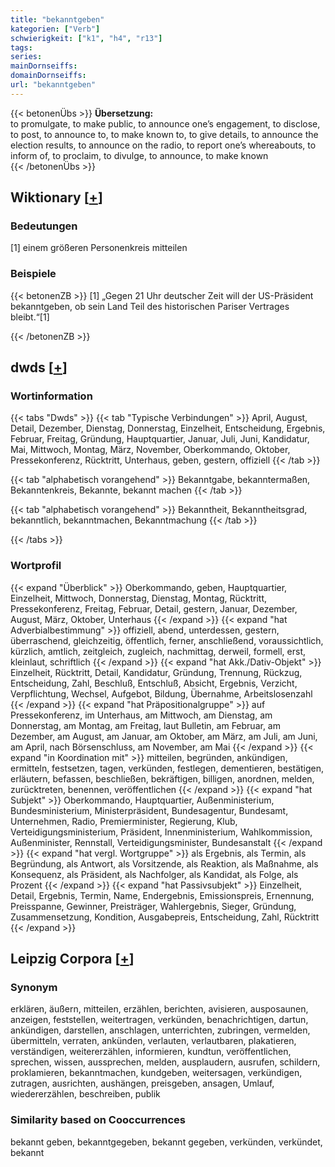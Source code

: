 ```yaml
---
title: "bekanntgeben"
kategorien: ["Verb"]
schwierigkeit: ["k1", "h4", "r13"]
tags:
series:
mainDornseiffs:
domainDornseiffs:
url: "bekanntgeben"
---
```


{{< betonenÜbs >}}
**Übersetzung:**  
to promulgate, to make public, to announce one’s engagement, to disclose, to post, to announce to, to make known to, to give details, to announce the election results, to announce on the radio, to report one’s whereabouts, to inform  of, to proclaim, to divulge, to announce, to make known  
{{< /betonenÜbs >}}

## Wiktionary [[+](https://de.wiktionary.org/wiki/bekanntgeben)]

### Bedeutungen
[1] einem größeren Personenkreis mitteilen  

### Beispiele
{{< betonenZB >}}
[1] „Gegen 21 Uhr deutscher Zeit will der US-Präsident bekanntgeben, ob sein Land Teil des historischen Pariser Vertrages bleibt.“[1]  

{{< /betonenZB >}}


## dwds [[+](https://www.dwds.de/wb/bekanntgeben)]

### Wortinformation
{{< tabs "Dwds" >}}
{{< tab "Typische Verbindungen" >}}
April, August, Detail, Dezember, Dienstag, Donnerstag, Einzelheit, Entscheidung, Ergebnis, Februar, Freitag, Gründung, Hauptquartier, Januar, Juli, Juni, Kandidatur, Mai, Mittwoch, Montag, März, November, Oberkommando, Oktober, Pressekonferenz, Rücktritt, Unterhaus, geben, gestern, offiziell
{{< /tab >}}

{{< tab "alphabetisch vorangehend" >}}
Bekanntgabe, bekanntermaßen, Bekanntenkreis, Bekannte, bekannt machen
{{< /tab >}}

{{< tab "alphabetisch vorangehend" >}}
Bekanntheit, Bekanntheitsgrad, bekanntlich, bekanntmachen, Bekanntmachung
{{< /tab >}}

{{< /tabs >}}

### Wortprofil
{{< expand "Überblick" >}} Oberkommando, geben, Hauptquartier, Einzelheit, Mittwoch, Donnerstag, Dienstag, Montag, Rücktritt, Pressekonferenz, Freitag, Februar, Detail, gestern, Januar, Dezember, August, März, Oktober, Unterhaus {{< /expand >}}
{{< expand "hat Adverbialbestimmung" >}} offiziell, abend, unterdessen, gestern, überraschend, gleichzeitig, öffentlich, ferner, anschließend, voraussichtlich, kürzlich, amtlich, zeitgleich, zugleich, nachmittag, derweil, formell, erst, kleinlaut, schriftlich {{< /expand >}}
{{< expand "hat Akk./Dativ-Objekt" >}} Einzelheit, Rücktritt, Detail, Kandidatur, Gründung, Trennung, Rückzug, Entscheidung, Zahl, Beschluß, Entschluß, Absicht, Ergebnis, Verzicht, Verpflichtung, Wechsel, Aufgebot, Bildung, Übernahme, Arbeitslosenzahl {{< /expand >}}
{{< expand "hat Präpositionalgruppe" >}} auf Pressekonferenz, im Unterhaus, am Mittwoch, am Dienstag, am Donnerstag, am Montag, am Freitag, laut Bulletin, am Februar, am Dezember, am August, am Januar, am Oktober, am März, am Juli, am Juni, am April, nach Börsenschluss, am November, am Mai {{< /expand >}}
{{< expand "in Koordination mit" >}} mitteilen, begründen, ankündigen, ermitteln, festsetzen, tagen, verkünden, festlegen, dementieren, bestätigen, erläutern, befassen, beschließen, bekräftigen, billigen, anordnen, melden, zurücktreten, benennen, veröffentlichen {{< /expand >}}
{{< expand "hat Subjekt" >}} Oberkommando, Hauptquartier, Außenministerium, Bundesministerium, Ministerpräsident, Bundesagentur, Bundesamt, Unternehmen, Radio, Premierminister, Regierung, Klub, Verteidigungsministerium, Präsident, Innenministerium, Wahlkommission, Außenminister, Rennstall, Verteidigungsminister, Bundesanstalt {{< /expand >}}
{{< expand "hat vergl. Wortgruppe" >}} als Ergebnis, als Termin, als Begründung, als Antwort, als Vorsitzende, als Reaktion, als Maßnahme, als Konsequenz, als Präsident, als Nachfolger, als Kandidat, als Folge, als Prozent {{< /expand >}}
{{< expand "hat Passivsubjekt" >}} Einzelheit, Detail, Ergebnis, Termin, Name, Endergebnis, Emissionspreis, Ernennung, Preisspanne, Gewinner, Preisträger, Wahlergebnis, Sieger, Gründung, Zusammensetzung, Kondition, Ausgabepreis, Entscheidung, Zahl, Rücktritt {{< /expand >}}

## Leipzig Corpora [[+](https://corpora.uni-leipzig.de/en/res?word=bekanntgeben&corpusId=deu_newscrawl-public_2018)]


### Synonym
erklären, äußern, mitteilen, erzählen, berichten, avisieren, ausposaunen, anzeigen, feststellen, weitertragen, verkünden, benachrichtigen, dartun, ankündigen, darstellen, anschlagen, unterrichten, zubringen, vermelden, übermitteln, verraten, ankünden, verlauten, verlautbaren, plakatieren, verständigen, weitererzählen, informieren, kundtun, veröffentlichen, sprechen, wissen, aussprechen, melden, ausplaudern, ausrufen, schildern, proklamieren, bekanntmachen, kundgeben, weitersagen, verkündigen, zutragen, ausrichten, aushängen, preisgeben, ansagen, Umlauf, wiedererzählen, beschreiben, publik


### Similarity based on Cooccurrences
bekannt geben, bekanntgegeben, bekannt gegeben, verkünden, verkündet, bekannt

